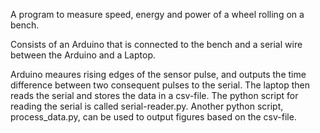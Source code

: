 A program to measure speed, energy and power of a wheel rolling on a bench.

Consists of an Arduino that is connected to the bench and a serial wire between the Arduino and a Laptop.

Arduino meaures rising edges of the sensor pulse, and outputs the time difference between two consequent pulses to the serial. 
The laptop then reads the serial and stores the data in a csv-file. The python script for reading the serial is called
serial-reader.py. Another python script, process_data.py, can be used to output figures based on the csv-file.
